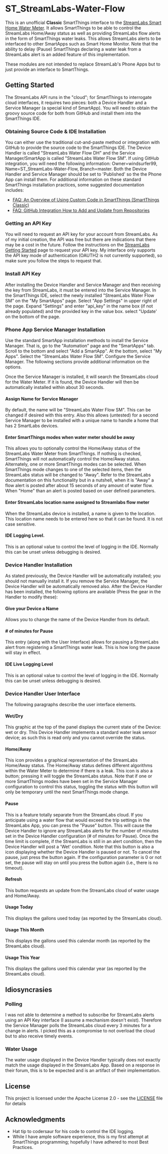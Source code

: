 # ST_StreamLabs-Water-Flow
This is an unofficial **Classic** SmartThings interface to the [StreamLabs Smart Home Water Meter](https://www.streamlabswater.com/). It allows SmartThings to be able to control the StreamLabs Home/Away status as well as providing StreamLabs flow alerts in the form of SmartThings water leaks. This allows StreamLabs alerts to be interfaced to other SmartApps such as Smart Home Monitor. Note that the ability to delay (Pause) SmartThings declaring a water leak from a StreamLabs alert is an added feature of this implementation.

These modules are not intended to replace StreamLab's Phone Apps but to just provide an interface to SmartThings.
## Getting Started
The StreamLabs API runs in the "cloud"; for SmartThings to interrogate cloud interfaces, it requires two pieces: both a Device Handler and a Service Manager (a special kind of SmartApp). You will need to obtain the groovy source code for both from GitHub and install them into the SmartThings IDE.
### Obtaining Source Code & IDE Installation
You can either use the traditional cut-and-paste method or integration with GitHub to provide the source code to the SmartThings IDE. The Device Handler is called "StreamLabs Water Flow DH" and the Service Manager/SmartApp is called "StreamLabs Water Flow SM". If using GitHub integration, you will need the following information: Owner=windsurfer99, Name=ST_StreamLabs-Water-Flow, Branch=master.  Both the Device Handler and Service Manager should be set to 'Published' so the the Phone App can install them. For additional information on these standard SmartThings installation practices, some suggested documentation includes:
 - [FAQ: An Overview of Using Custom Code in SmartThings (SmartThings Classic)](https://community.smartthings.com/t/faq-an-overview-of-using-custom-code-in-smartthings-smartthings-classic/16772)
 - [FAQ: GitHub Integration How to Add and Update from Repositories](https://community.smartthings.com/t/faq-github-integration-how-to-add-and-update-from-repositories/39046)
### Getting an API Key
You will need to request an API key for your account from StreamLabs. As of my initial creation, the API was free but there are indications that there may be a cost in the future. Follow the instructions on the [StreamLabs Getting Started](https://developer.streamlabswater.com/docs/getting-started.html) page to request your API key. My interface only supports the API key mode of authentication (OAUTH2 is not currently supported), so make sure you follow the steps to request that.
### Install API Key
After installing the Device Handler and Service Manager and then receiving the key from StreamLabs, it must be entered into the Service Manager.  In the SmartThings IDE, select the newly installed "StreamLabs Water Flow SM" on the "My SmartApps" page. Select "App Settings" in upper right of the  page. Expand "Settings" and enter "api_key" in the name box (if not already populated) and the provided key in the value box. select "Update' on the bottom of the page.
### Phone App Service Manager Installation
Use the standard SmartApp installation methods to install the Service Manager. That is, go to the "Automation" page and the "SmartApps" tab. Scroll to the bottom and select "Add a SmartApp". At the bottom, select "My Apps". Select the "StreamLabs Water Flow SM". Configure the Service Manager. The following sections provide additional information on the options.

Once the Service Manager is installed, it will search the StreamLabs cloud for the Water Meter. If it is found, the Device Handler will then be automatically installed within about 30 seconds.
#### Assign Name for Service Manager
By default, the name will be "StreamLabs Water Flow SM". This can be changed if desired with this entry. Also this allows (untested) for a second Service Manager to be installed with a unique name to handle a home that has 2 SmartLabs devices.
#### Enter SmartThings modes when water meter should be away
This allows you to optionally control the Home/Away status of the StreamLabs Water Meter from SmartThings. If nothing is checked, SmartThings will not automatically control the Home/Away status. Alternately, one or more SmartThings modes can be selected. When SmartThings mode changes to one of the selected items, then the StreamLabs status will be changed to "Away". Refer to the StreamLabs documentation on this functionality but in a nutshell, when it is "Away" a flow alert is posted after about 15 seconds of any amount of water flow. When "Home" than an alert is posted based on user defined parameters.
#### Enter StreamLabs location name assigned to Streamlabs flow meter
When the StreamLabs device is installed, a name is given to the location. This location name needs to be entered here so that it can be found. It is not case sensitive.
#### IDE Logging Level.
This is an optional value to control the level of logging in the IDE. Normally this can be unset unless debugging is desired.

### Device Handler Installation
As stated previously, the Device Handler will be automatically installed; you should not manually install it. If you remove the Service Manager, the Device Handler will be automatically removed also. After the Device Handler has been installed, the following options are available (Press the gear in the Handler to modify these):
#### Give your Device a Name
Allows you to change the name of the Device Handler from its default.
#### # of minutes for Pause
This entry (along with the User Interface) allows for pausing a StreamLabs alert from registering a SmartThings water leak. This is how long the pause will stay in effect.
#### IDE Live Logging Level
This is an optional value to control the level of logging in the IDE. Normally this can be unset unless debugging is desired.

### Device Handler User Interface
The following paragraphs describe the user interface elements.
#### Wet/Dry
This graphic at the top of the panel displays the current state of the Device: wet or dry. This Device Handler implements a standard water leak sensor device; as such this is read only and you cannot override the status.
#### Home/Away
This icon provides a graphical representation of the StreamLabs Home/Away status. The Home/Away status defines different algorithms within the Water Meter to determine if there is a leak. This icon is also a button; pressing it will toggle the StreamLabs status. Note that if one or more SmartThings modes have been set in the Service Manager configuration to control this status, toggling the status with this button will only be temporary until the next SmartThings mode change.
#### Pause
This is a feature totally separate from the StreamLabs cloud. If you anticipate using a water flow that would exceed the trip settings in the StreamLabs App, you can press the "Pause" button. This will cause the Device Handler to ignore any StreamLabs alerts for the number of minutes set in the Device Handler configuration (# of minutes for Pause). Once the time limit is complete, if the StreamLabs is still in an alert condition, then the Device Handler will post a 'Wet' condition. Note that this button is also a icon displaying whether the Device Handler is paused or not. To cancel the pause, just press the button again. If the configuration parameter is 0 or not set, the pause will stay on until you press the button again (i.e., there is no timeout).
#### Refresh
This button requests an update from the StreamLabs cloud of water usage and Home/Away.
#### Usage Today
This displays the gallons used today (as reported by the StreamLabs cloud).
#### Usage This Month
This displays the gallons used this calendar month (as reported by the StreamLabs cloud).
#### Usage This Year
This displays the gallons used this calendar year (as reported by the StreamLabs cloud).
## Idiosyncrasies
### Polling
I was not able to determine a method to subscribe for StreamLabs alerts using an API Key interface (I assume a mechanism doesn't exist). Therefore the Service Manager polls the StreamLabs cloud every 3 minutes for a change in alerts. I picked this as a compromise to not overload the cloud but to also receive timely events.
### Water Usage
The water usage displayed in the Device Handler typically does not exactly match the usage displayed in the StreamLabs App. Based on a response in their forum, this is to be expected and is an artifact of their implementation.
## License
This project is licensed under the Apache License 2.0 - see the [LICENSE](LICENSE) file for details
## Acknowledgments

* Hat tip to codersaur for his code to control the IDE logging.
* While I have ample software experience, this is my first attempt at SmartThings programming; hopefully I have adhered to most Best Practices.

<!--stackedit_data:
eyJoaXN0b3J5IjpbMTM2ODkyMDU5MSwtODUxMDQxNDc5LDExNz
E4Njc1NzcsLTEzODk2MjQ3MjcsNDMwMzg1NTUxLC02OTgyNjc2
NjcsLTYwMTQ1NzMzMSwxNjMwOTU1NzE4LC0xOTU2MjQ2NTE5LC
0xMjQyMTI0NzczLC0xODUyNzY2NDcsLTQ4OTcyODM3NSw2Mzk4
NjI3MTMsNjY0ODgzMTQ3LC0xMTE2ODQxMjc1LDExMzQ1NzY0Nz
EsNjQxMjcxMTYyXX0=
-->